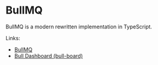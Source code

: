 # BullMQ

BullMQ is a modern rewritten implementation in TypeScript.

Links:

- [BullMQ](https://github.com/taskforcesh/bullmq)
- [Bull Dashboard (bull-board)](https://github.com/felixmosh/bull-board)
